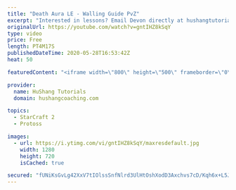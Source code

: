 ```yaml
---
title: "Death Aura LE - Walling Guide PvZ"
excerpt: "Interested in lessons? Email Devon directly at hushangtutorials@outlook.com ------------------------------------------------------------------------------------------------------- Want to support HuShang Tutorials directly? Patreon is a website where you can contribute a monthly donation that will help"
originalUrl: https://youtube.com/watch?v=gntIHZ8kSqY
type: video
price: Free
length: PT4M17S
publishedDateTime: 2020-05-28T16:53:42Z
heat: 50

featuredContent: "<iframe width=\"800\" height=\"500\" frameborder=\"0\" src=\"https://www.youtube.com/embed/gntIHZ8kSqY\" allow=\"accelerometer; autoplay; encrypted-media; gyroscope; picture-in-picture\" allowfullscreen></iframe>"

provider:
  name: HuShang Tutorials
  domain: hushangcoaching.com

topics:
  - StarCraft 2
  - Protoss

images:
  - url: https://i.ytimg.com/vi/gntIHZ8kSqY/maxresdefault.jpg
    width: 1280
    height: 720
    isCached: true

secured: "fUNiKsGvLg42XxV7tIOlssSnfNlrd3UlHtOshXodD3Axchvs7cD/Kqh6x+L5J39XWnYEeZhFNVC6RJobAvO/yCMfT50lzBbk4I0i8a1PScW+C+VYNK0qkSYF6o2WXDu2uEc8qtpwYbp1LNN368KB5UOG9htsr+UMWYXwUpkxxwD+zEmV5XKEmxPK5domFzwI9kdhcEXTRNbqPlKByGlU5GvwBGNY9ByHbEwWil3j4uCwiXVDxkVfXgnue6F/rtdv5Y/85WlugT91QjlY2KNHnDT5/ODlmXM6P+x6eXCWNN1XLykAD/uAhdWyNxiPktbhOJZnQiYfE+vSyDu3Zo1y3R3OoFgk1IZ0nbqr3LR6cG+HyRKoiFIFwGmKDg7LsV/56TqHpb9DtCqEmb+phUNwrfz5btiCzEloeeXHIOP96no=;soxEyYl0eporZhalDcER/A=="
---
```



